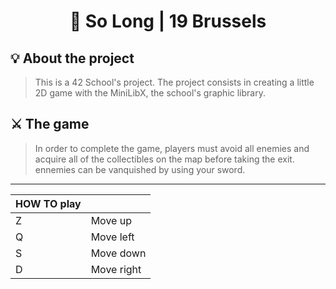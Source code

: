 <h1 align="center">
	📖 So Long | 19 Brussels
</h1>

## 💡 About the project

> This is a 42 School's project. The project consists in creating a little 2D game with the MiniLibX, the school's graphic library.
> 
## ⚔️ The game
>In order to complete the game, players must avoid all enemies and acquire all of the collectibles on the map before taking the exit. ennemies can be vanquished by using your sword.

------------

| HOW TO play  |   |
| ------------ | ------------ |
|  Z | Move up|
|  Q | Move left|
|  S | Move down|
|  D | Move right|
